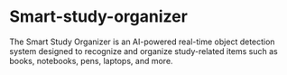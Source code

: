 # Smart-study-organizer
The Smart Study Organizer is an AI-powered real-time object detection system designed to recognize and organize study-related items such as books, notebooks, pens, laptops, and more.
